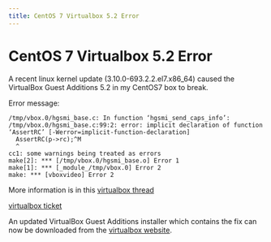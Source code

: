```yaml
---
title: CentOS 7 Virtualbox 5.2 Error
---
```


# CentOS 7 Virtualbox 5.2 Error

A recent linux kernel update (3.10.0-693.2.2.el7.x86_64) caused the VirtualBox Guest Additions 5.2 in my CentOS7 box to break.

Error message:
```
/tmp/vbox.0/hgsmi_base.c: In function ‘hgsmi_send_caps_info’:
/tmp/vbox.0/hgsmi_base.c:99:2: error: implicit declaration of function ‘AssertRC’ [-Werror=implicit-function-declaration]
  AssertRC(p->rc);^M
  ^
cc1: some warnings being treated as errors
make[2]: *** [/tmp/vbox.0/hgsmi_base.o] Error 1
make[1]: *** [_module_/tmp/vbox.0] Error 2
make: *** [vboxvideo] Error 2
```

More information is in this [virtualbox thread](https://forums.virtualbox.org/viewtopic.php?f=1&t=85080)

[virtualbox ticket](https://www.virtualbox.org/ticket/17163)

An updated VirtualBox Guest Additions installer which contains the fix can now be downloaded from the [virtualbox website](https://www.virtualbox.org/wiki/Downloads).
